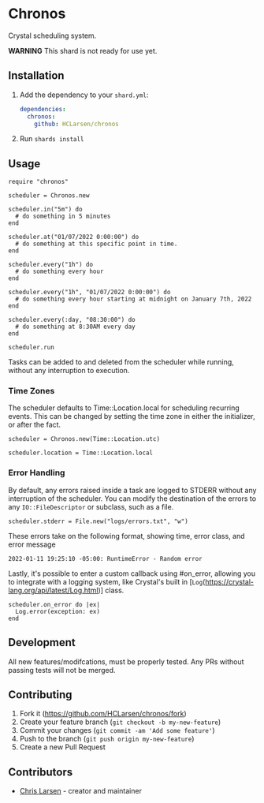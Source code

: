 # Chronos

Crystal scheduling system.

**WARNING** This shard is not ready for use yet.

## Installation

1. Add the dependency to your `shard.yml`:

   ```yaml
   dependencies:
     chronos:
       github: HCLarsen/chronos
   ```

2. Run `shards install`

## Usage

```crystal
require "chronos"

scheduler = Chronos.new

scheduler.in("5m") do
  # do something in 5 minutes
end

scheduler.at("01/07/2022 0:00:00") do
  # do something at this specific point in time.
end

scheduler.every("1h") do
  # do something every hour
end

scheduler.every("1h", "01/07/2022 0:00:00") do
  # do something every hour starting at midnight on January 7th, 2022
end

scheduler.every(:day, "08:30:00") do
  # do something at 8:30AM every day
end

scheduler.run
```

Tasks can be added to and deleted from the scheduler while running, without any interruption to execution.

### Time Zones

The scheduler defaults to Time::Location.local for scheduling recurring events. This can be changed by setting the time zone in either the initializer, or after the fact.

```crystal
scheduler = Chronos.new(Time::Location.utc)

scheduler.location = Time::Location.local
```

### Error Handling

By default, any errors raised inside a task are logged to STDERR without any interruption of the scheduler. You can modify the destination of the errors to any `IO::FileDescriptor` or subclass, such as a file.

```crystal
scheduler.stderr = File.new("logs/errors.txt", "w")
```

These errors take on the following format, showing time, error class, and error message

```
2022-01-11 19:25:10 -05:00: RuntimeError - Random error
```

Lastly, it's possible to enter a custom callback using #on_error, allowing you to integrate with a logging system, like Crystal's built in [`Log`(https://crystal-lang.org/api/latest/Log.html)] class.

```crystal
scheduler.on_error do |ex|
  Log.error(exception: ex)
end
```

## Development

All new features/modifcations, must be properly tested. Any PRs without passing tests will not be merged.

## Contributing

1. Fork it (<https://github.com/HCLarsen/chronos/fork>)
2. Create your feature branch (`git checkout -b my-new-feature`)
3. Commit your changes (`git commit -am 'Add some feature'`)
4. Push to the branch (`git push origin my-new-feature`)
5. Create a new Pull Request

## Contributors

- [Chris Larsen](https://github.com/HCLarsen) - creator and maintainer
